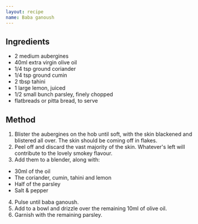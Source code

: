 ```yaml
---
layout: recipe
name: Baba ganoush
---
```


## Ingredients

- 2 medium aubergines
- 40ml extra virgin olive oil
- 1/4 tsp ground coriander
- 1/4 tsp ground cumin
- 2 tbsp tahini
- 1 large lemon, juiced
- 1/2 small bunch parsley, finely chopped
- flatbreads or pitta bread, to serve


## Method

1. Blister the aubergines on the hob until soft, with the skin blackened and blistered all over. The skin should be coming off in flakes.
2. Peel off and discard the vast majority of the skin. Whatever's left will contribute to the lovely smokey flavour.
3. Add them to a blender, along with:
  - 30ml of the oil
  - The coriander, cumin, tahini and lemon
  - Half of the parsley
  - Salt & pepper
4. Pulse until baba ganoush.
5. Add to a bowl and drizzle over the remaining 10ml of olive oil.
6. Garnish with the remaining parsley.
